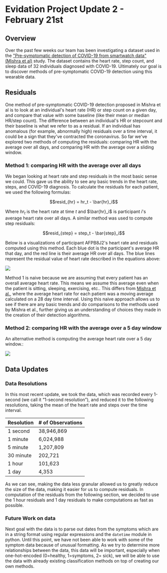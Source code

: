# Evidation Project Update 2 - February 21st 
## Overview
Over the past few weeks our team has been investigating a dataset used in the ["Pre-symptomatic detection of COVID-19 from smartwatch data" (Mishra et al)](https://www.nature.com/articles/s41551-020-00640-6) study. The dataset contains the heart rate, step count, and sleep data of 32 individuals diagnosed with COVID-19. Ultimately our goal is to discover methods of pre-symptomatic COVID-19 detection using this wearable data.

## Residuals 
One method of pre-symptomatic COVID-19 detection proposed in Mishra et al is to look at an individual's heart rate (HR) or step count on a given day, and compare that value with some baseline (like their mean or median HR/step count). The difference between an individual's HR or stepcount and their baseline is what we refer to as a residual. If an individual has anomalous (for example, abnormally high) residuals over a time interval, it could be a sign that they've contracted the coronavirus. So far we've explored two methods of computing the residuals: comparing HR with the average over all days, and comparing HR with the average over a sliding window.

### Method 1: comparing HR with the average over all days
We began looking at heart rate and step residuals in the most basic sense we could. This gave us the ability to see any basic trends in the heart rate, steps, and COVID-19 diagnosis. To calculate the residuals for each patient, we used the following formulas:

$$resid_{hr} = hr_t - \bar{hr}_i$$

Where $hr_t$ is the heart rate at time $t$ and $\bar{hr}_i$ is participant $i$'s average heart rate over all days. A similar method was used to compute step residuals: 

$$resid_{step} = step_t - \bar{step}_i$$

Below is a visualizations of participant AFPB8J2's heart rate and residuals computed using this method. Each blue dot is the participant's average HR that day, and the red line is their average HR over all days. The blue lines represent the residual value of heart rate described in the equations above:

<img src="./AFPB8J2_hr_residuals.png"></img>

Method 1 is naive because we are assuming that every patient has an overall average heart rate. This means we assume this average even when the patient is sitting, sleeping, exercising, etc.. This differs from [Mishra et al.](https://www.nature.com/articles/s41551-020-00640-6), where the average heart rate for each patient was a moving average calculated on a 28 day time interval. Using this naive approach allows us to see if there are any basic trends and do comparisons to the methods used by Mishra et al., further giving us an understanding of choices they made in the creation of their detection algorithms. 

### Method 2: comparing HR with the average over a 5 day window
An alternative method is computing the average heart rate over a 5 day window.:

<img src="./AFPB8J2_hr_residuals_5d.png"></img>


## Data Updates

### Data Resolutions

In this most recent update, we took the data, which was recorded every 1-second (we call it “1-second resolution”), and reduced it to the following resolutions, taking the mean of the heart rate and steps over the time interval.

|Resolution       |# of Observations   |
|---    |---    |
|1 second       |38,946,869 |
|1 minute       |6,024,988 |
|5 minute       |1,207,809 |
|30 minute       |202,721 |
|1 hour       |101,623 |
|1 day                 | 4,353     |

As we can see, making the data less granular allowed us to greatly reduce the size of the data, making it easier for us to compute residuals. In computation of the residuals from the following section, we decided to use the 1 hour residuals and 1 day residuals to make computations as fast as possible. 

### Future Work on data

Next goal with the data is to parse out dates from the symptoms which are in a string format using regular expressions and the `datetime` module in python. Until this point, we have not been able to work with some of the symptom data because of unusual formatting. As we try to determine more relationships between the data, this data will be important, especially when one-hot-encoded (0=healthy, 1=symptoms, 2= sick), we will be able to use the data with already existing classification methods on top of creating our own methods.
 
